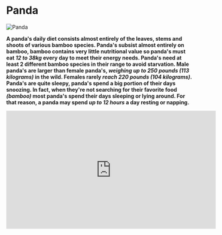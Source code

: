 # Panda

![Panda](https://encrypted-tbn3.gstatic.com/images?q=tbn:ANd9GcRSSnUKBEpJPyIoLsni5ccYhMdc4r7xScc6rAFTerPT3V7DKr43)

**A panda's daily diet consists almost entirely of the leaves, stems and shoots of various bamboo species. Panda's subsist almost entirely on bamboo, bamboo contains very little nutritional value so panda's must eat _12 to 38kg_ every day to meet their energy needs. Panda's need at least 2 different bamboo species in their range to avoid starvation. Male panda's are larger than female panda's, _weighing up to 250 pounds (113 kilograms)_ in the wild. Females rarely _reach 220 pounds (104 kilograms)_. Panda's are quite sleepy, panda's spend a big portion of their days snoozing. In fact, when they're not searching for their favorite food _(bamboo)_ most panda's spend their days sleeping or lying around. For that reason, a panda may spend _up to 12 hours_ a day resting or napping.**

<iframe width="560" height="315" src="https://www.youtube.com/embed/YdP2fFyjBWQ?si=btZogjwuXwwRmbp9" title="YouTube video player" frameborder="0" allow="accelerometer; autoplay; clipboard-write; encrypted-media; gyroscope; picture-in-picture; web-share" allowfullscreen></iframe>
